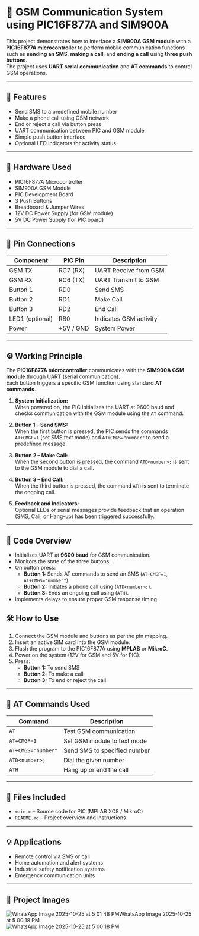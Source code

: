 # 📱 GSM Communication System using PIC16F877A and SIM900A

This project demonstrates how to interface a **SIM900A GSM module** with a **PIC16F877A microcontroller** to perform mobile communication functions such as **sending an SMS**, **making a call**, and **ending a call** using **three push buttons**.  
The project uses **UART serial communication** and **AT commands** to control GSM operations.

---

## 📌 Features

- Send SMS to a predefined mobile number  
- Make a phone call using GSM network  
- End or reject a call via button press  
- UART communication between PIC and GSM module  
- Simple push button interface  
- Optional LED indicators for activity status  

---

## 🧰 Hardware Used

- PIC16F877A Microcontroller  
- SIM900A GSM Module  
- PIC Development Board  
- 3 Push Buttons  
- Breadboard & Jumper Wires  
- 12V DC Power Supply (for GSM module)  
- 5V DC Power Supply (for PIC board)

---

## 🔌 Pin Connections

| Component | PIC Pin | Description |
|------------|----------|-------------|
| GSM TX     | RC7 (RX) | UART Receive from GSM |
| GSM RX     | RC6 (TX) | UART Transmit to GSM |
| Button 1   | RD0 | Send SMS |
| Button 2   | RD1 | Make Call |
| Button 3   | RD2 | End Call |
| LED1 (optional) | RB0 | Indicates GSM activity |
| Power | +5V / GND | System Power |

---

## ⚙️ Working Principle

The **PIC16F877A microcontroller** communicates with the **SIM900A GSM module** through UART (serial communication).  
Each button triggers a specific GSM function using standard **AT commands**.

1. **System Initialization:**  
   When powered on, the PIC initializes the UART at 9600 baud and checks communication with the GSM module using the `AT` command.

2. **Button 1 – Send SMS:**  
   When the first button is pressed, the PIC sends the commands `AT+CMGF=1` (set SMS text mode) and `AT+CMGS="number"` to send a predefined message.

3. **Button 2 – Make Call:**  
   When the second button is pressed, the command `ATD<number>;` is sent to the GSM module to dial a call.

4. **Button 3 – End Call:**  
   When the third button is pressed, the command `ATH` is sent to terminate the ongoing call.

5. **Feedback and Indicators:**  
   Optional LEDs or serial messages provide feedback that an operation (SMS, Call, or Hang-up) has been triggered successfully.

---

## 🧠 Code Overview

- Initializes UART at **9600 baud** for GSM communication.  
- Monitors the state of the three buttons.  
- On button press:
  - **Button 1:** Sends AT commands to send an SMS (`AT+CMGF=1`, `AT+CMGS="number"`).  
  - **Button 2:** Initiates a phone call using (`ATD<number>;`).  
  - **Button 3:** Ends an ongoing call using (`ATH`).  
- Implements delays to ensure proper GSM response timing.  

## 🛠️ How to Use

1. Connect the GSM module and buttons as per the pin mapping.  
2. Insert an active SIM card into the GSM module.  
3. Flash the program to the PIC16F877A using **MPLAB** or **MikroC**.  
4. Power on the system (12V for GSM and 5V for PIC).  
5. Press:
   - **Button 1:** To send SMS  
   - **Button 2:** To make a call  
   - **Button 3:** To end or reject the call  

---

## 🧾 AT Commands Used

| Command | Description |
|----------|-------------|
| `AT` | Test GSM communication |
| `AT+CMGF=1` | Set GSM module to text mode |
| `AT+CMGS="number"` | Send SMS to specified number |
| `ATD<number>;` | Dial the given number |
| `ATH` | Hang up or end the call |

---

## 📁 Files Included

- `main.c` – Source code for PIC (MPLAB XC8 / MikroC)  
- `README.md` – Project overview and instructions  

---

## 💡 Applications

- Remote control via SMS or call  
- Home automation and alert systems  
- Industrial safety notification systems  
- Emergency communication units  

---

## 📸 Project Images

![WhatsApp Image 2025-10-25 at 5 01 48 PM![WhatsApp Image 2025-10-25 at 5 00 18 PM](https://github.com/user-attachments/assets/0b7370cd-343f-4786-a137-888860ce854d)
](https://github.com/user-attachments/assets/74bef407-bf60-41f5-b351-0281ea2e79bd)
![WhatsApp Image 2025-10-25 at 5 00 18 PM](https://github.com/user-attachments/assets/87ae5060-3749-4cbb-bd93-d3ca7cd83b5d)

